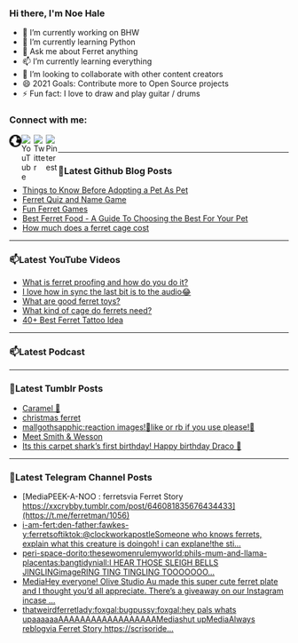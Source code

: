 ### Hi there, I'm Noe Hale

- 🔭 I’m currently working on BHW
- 🌱 I’m currently learning Python
- 💬 Ask me about Ferret anything
- 📫 I’m currently learning everything
- 🔭 I’m looking to collaborate with other content creators
- 😄 2021 Goals: Contribute more to Open Source projects
- ⚡ Fun fact: I love to draw and play guitar / drums

### Connect with me:

[<img align="left" alt="ferretvoice.com" width="22px" src="https://raw.githubusercontent.com/iconic/open-iconic/master/svg/globe.svg" />](https://ferretvoice.com)
[<img align="left" alt="YouTube" width="22px" src="https://cdn.jsdelivr.net/npm/simple-icons@v3/icons/youtube.svg" />](https://www.youtube.com/channel/UCk665XTfaMLVwFVWUmgnDiw)
[<img align="left" alt="Twitter" width="22px" src="https://cdn.jsdelivr.net/npm/simple-icons@v3/icons/twitter.svg" />](https://twitter.com/voiceferret)
[<img align="left" alt="Pinterest" width="22px" src="https://cdn.jsdelivr.net/npm/simple-icons@v3/icons/pinterest.svg" />](https://www.pinterest.com/voiceferret/)

<br />

---
### 🔭Latest Github Blog Posts
<!-- GITHUB:START -->
- [Things to Know Before Adopting a Pet As Pet](http://noehale.github.io/things-to-know-before-adopting-a-pet-as-pet/)
- [Ferret Quiz and Name Game](http://noehale.github.io/ferret-quiz/)
- [Fun Ferret Games](http://noehale.github.io/fun-ferret-games/)
- [Best Ferret Food - A Guide To Choosing the Best For Your Pet](http://noehale.github.io/best-ferret-food/)
- [How much does a ferret cage cost](http://noehale.github.io/how-much-does-a-ferret-cage-cost/)
<!-- GITHUB:END -->
---
### 📫Latest YouTube Videos

<!-- YOUTUBE:START -->
- [What is ferret proofing and how do you do it?](https://www.youtube.com/watch?v=81Syh_DJBQQ)
- [I love how in sync the last bit is to the audio😂](https://www.youtube.com/watch?v=WHBeGHwSlGY)
- [What are good ferret toys?](https://www.youtube.com/watch?v=tPxRilBzc0s)
- [What kind of cage do ferrets need?](https://www.youtube.com/watch?v=xzz6hC3sR5A)
- [40+ Best Ferret Tattoo Idea](https://www.youtube.com/watch?v=KIKqduR6Xcs)
<!-- YOUTUBE:END -->

---
### 📫Latest Podcast

<!-- PODCAST:START -->
<!-- PODCAST:END -->
---
### 📝Latest Tumblr Posts

<!-- TUMBLR:START -->
- [Caramel 💚](https://come-forth-into-the-light.tumblr.com/post/646123431627227136)
- [christmas ferret](https://come-forth-into-the-light.tumblr.com/post/646100725974319105)
- [mallgothsapphic:reaction images!💖like or rb if you use please!💖](https://come-forth-into-the-light.tumblr.com/post/646078073809354752)
- [Meet Smith & Wesson](https://come-forth-into-the-light.tumblr.com/post/646032759147593728)
- [Its this carpet shark’s first birthday! Happy birthday Draco 🥰](https://come-forth-into-the-light.tumblr.com/post/646010196317044736)
<!-- TUMBLR:END -->
---
### 📝Latest Telegram Channel Posts

<!-- TELEGRAM:START -->
- [MediaPEEK-A-NOO : ferretsvia Ferret Story https://xxcrybby.tumblr.com/post/646081835676434433](https://t.me/ferretman/1056)
- [i-am-fert:den-father:fawkes-y:ferretsoftiktok:@clockworkapostleSomeone who knows ferrets, explain what this creature is doingoh! i can explane!the sti...](https://t.me/ferretman/1055)
- [peri-space-dorito:thesewomenrulemyworld:phils-mum-and-llama-placentas:bangtidyniall:I HEAR THOSE SLEIGH BELLS JINGLINGimageRING TING TINGLING TOOOOOOO...](https://t.me/ferretman/1054)
- [MediaHey everyone! Olive Studio Au made this super cute ferret plate and I thought you’d all appreciate. There’s a giveaway on our Instagram incase ...](https://t.me/ferretman/1053)
- [thatweirdferretlady:foxgal:bugpussy:foxgal:hey pals whats upaaaaaaAAAAAAAAAAAAAAAAAAMediashut upMediaAlways reblogvia Ferret Story https://scrisoride...](https://t.me/ferretman/1052)
<!-- TELEGRAM:END -->
